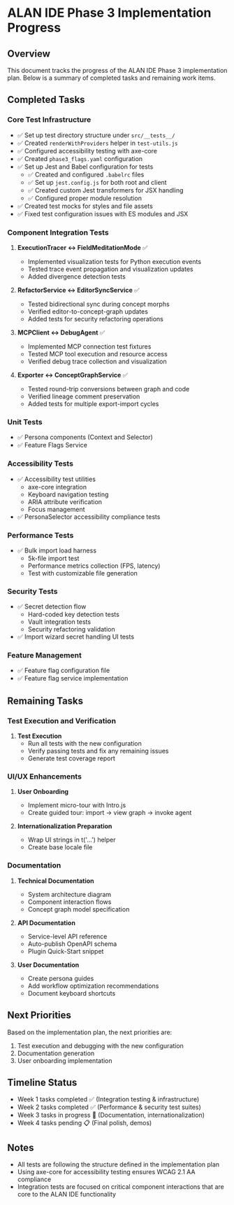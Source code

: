 # ALAN IDE Phase 3 Implementation Progress

## Overview

This document tracks the progress of the ALAN IDE Phase 3 implementation plan. Below is a summary of completed tasks and remaining work items.

## Completed Tasks

### Core Test Infrastructure

- ✅ Set up test directory structure under `src/__tests__/`
- ✅ Created `renderWithProviders` helper in `test-utils.js`
- ✅ Configured accessibility testing with axe-core
- ✅ Created `phase3_flags.yaml` configuration
- ✅ Set up Jest and Babel configuration for tests
  - ✅ Created and configured `.babelrc` files
  - ✅ Set up `jest.config.js` for both root and client
  - ✅ Created custom Jest transformers for JSX handling
  - ✅ Configured proper module resolution
- ✅ Created test mocks for styles and file assets
- ✅ Fixed test configuration issues with ES modules and JSX

### Component Integration Tests

1. **ExecutionTracer ↔ FieldMeditationMode** ✅
   - Implemented visualization tests for Python execution events
   - Tested trace event propagation and visualization updates
   - Added divergence detection tests

2. **RefactorService ↔ EditorSyncService** ✅
   - Tested bidirectional sync during concept morphs
   - Verified editor-to-concept-graph updates
   - Added tests for security refactoring operations

3. **MCPClient ↔ DebugAgent** ✅
   - Implemented MCP connection test fixtures
   - Tested MCP tool execution and resource access
   - Verified debug trace collection and visualization

4. **Exporter ↔ ConceptGraphService** ✅
   - Tested round-trip conversions between graph and code
   - Verified lineage comment preservation
   - Added tests for multiple export-import cycles

### Unit Tests

- ✅ Persona components (Context and Selector)
- ✅ Feature Flags Service

### Accessibility Tests

- ✅ Accessibility test utilities
  - axe-core integration
  - Keyboard navigation testing
  - ARIA attribute verification
  - Focus management
- ✅ PersonaSelector accessibility compliance tests

### Performance Tests

- ✅ Bulk import load harness
  - 5k-file import test
  - Performance metrics collection (FPS, latency)
  - Test with customizable file generation

### Security Tests

- ✅ Secret detection flow
  - Hard-coded key detection tests
  - Vault integration tests
  - Security refactoring validation
- ✅ Import wizard secret handling UI tests

### Feature Management

- ✅ Feature flag configuration file
- ✅ Feature flag service implementation

## Remaining Tasks

### Test Execution and Verification

1. **Test Execution**
   - Run all tests with the new configuration
   - Verify passing tests and fix any remaining issues
   - Generate test coverage report

### UI/UX Enhancements

1. **User Onboarding**
   - Implement micro-tour with Intro.js
   - Create guided tour: import → view graph → invoke agent

2. **Internationalization Preparation**
   - Wrap UI strings in t('...') helper
   - Create base locale file

### Documentation

1. **Technical Documentation**
   - System architecture diagram
   - Component interaction flows
   - Concept graph model specification

2. **API Documentation**
   - Service-level API reference
   - Auto-publish OpenAPI schema
   - Plugin Quick-Start snippet

3. **User Documentation**
   - Create persona guides
   - Add workflow optimization recommendations
   - Document keyboard shortcuts

## Next Priorities

Based on the implementation plan, the next priorities are:

1. Test execution and debugging with the new configuration
2. Documentation generation
3. User onboarding implementation

## Timeline Status

- Week 1 tasks completed ✅ (Integration testing & infrastructure)
- Week 2 tasks completed ✅ (Performance & security test suites)
- Week 3 tasks in progress 🔄 (Documentation, internationalization)
- Week 4 tasks pending 📋 (Final polish, demos)

## Notes

- All tests are following the structure defined in the implementation plan
- Using axe-core for accessibility testing ensures WCAG 2.1 AA compliance
- Integration tests are focused on critical component interactions that are core to the ALAN IDE functionality
